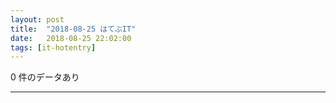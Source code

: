 ```yaml
---
layout: post
title:  "2018-08-25 はてぶIT"
date:   2018-08-25 22:02:00
tags: [it-hotentry]
---
```

0 件のデータあり

<hr>
